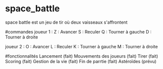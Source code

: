 # space_battle
space battle est un jeu de tir où deux vaisseaux s'affrontent

#commandes
joueur 1 :
Z : Avancer 
S : Reculer 
Q : Tourner à gauche 
D : Tourner à droite 

joueur 2 :
O : Avancer 
L : Reculer 
K : Tourner à gauche 
M : Tourner à droite


#fonctionnalités 
Lancement (fait)
Mouvements des joueurs (fait)
Tirer (fait)
Scoring (fait)
Gestion de la vie (fait)
Fin de parrtie (fait)
Astéroïdes (prévu)
